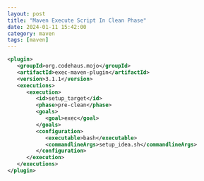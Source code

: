 ```yaml
---
layout: post
title: "Maven Execute Script In Clean Phase"
date: 2024-01-11 15:42:00
category: maven
tags: [maven]
---
```


```xml
<plugin>
   <groupId>org.codehaus.mojo</groupId>
   <artifactId>exec-maven-plugin</artifactId>
   <version>3.1.1</version>
   <executions>
      <execution>
         <id>setup_target</id>
         <phase>pre-clean</phase>
         <goals>
            <goal>exec</goal>
         </goals>
         <configuration>
            <executable>bash</executable>
            <commandlineArgs>setup_idea.sh</commandlineArgs>
         </configuration>
      </execution>
   </executions>
</plugin>

```


[jekyll]: http://jekyllrb.com
[jekyll-gh]: https://github.com/jekyll/jekyll
[jekyll-help]: https://github.com/jekyll/jekyll-help


